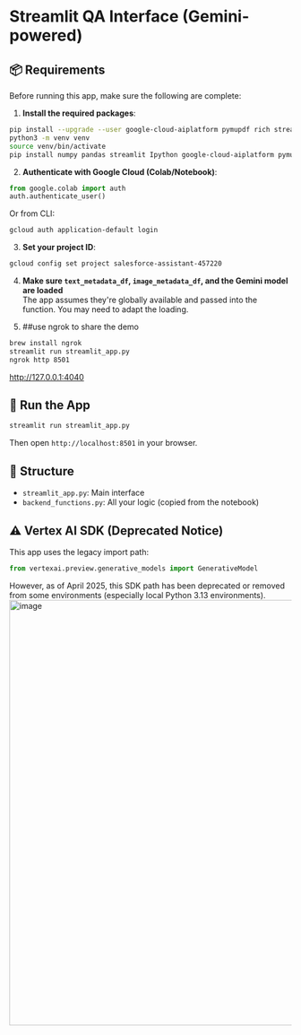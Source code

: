 # Streamlit QA Interface (Gemini-powered)

## 📦 Requirements
Before running this app, make sure the following are complete:

1. **Install the required packages**:
```bash
pip install --upgrade --user google-cloud-aiplatform pymupdf rich streamlit 
python3 -m venv venv
source venv/bin/activate
pip install numpy pandas streamlit Ipython google-cloud-aiplatform pymupdf rich streamlit 

```

2. **Authenticate with Google Cloud (Colab/Notebook)**:
```python
from google.colab import auth
auth.authenticate_user()
```
Or from CLI:
```bash
gcloud auth application-default login
```

3. **Set your project ID**:
```bash
gcloud config set project salesforce-assistant-457220
```

4. **Make sure `text_metadata_df`, `image_metadata_df`, and the Gemini model are loaded**  
The app assumes they're globally available and passed into the function. You may need to adapt the loading.

5. ##use ngrok to share the demo
```bash
brew install ngrok 
streamlit run streamlit_app.py
ngrok http 8501
```
 http://127.0.0.1:4040  


## 🚀 Run the App
```bash
streamlit run streamlit_app.py
```
Then open `http://localhost:8501` in your browser.

## 📁 Structure
- `streamlit_app.py`: Main interface
- `backend_functions.py`: All your logic (copied from the notebook)



## ⚠️ Vertex AI SDK (Deprecated Notice)
This app uses the legacy import path:
```python
from vertexai.preview.generative_models import GenerativeModel
```
However, as of April 2025, this SDK path has been deprecated or removed from some environments (especially local Python 3.13 environments).
<img width="759" alt="image" src="https://github.com/user-attachments/assets/a417395a-12cd-45ce-bcce-46d7e7758cd2" />
